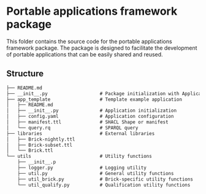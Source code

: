 # Portable applications framework package

This folder contains the source code for the portable applications framework package. The package is designed to
facilitate the development of portable applications that can be easily shared and reused. 

## Structure
```txt
├── README.md
├── __init__.py                   # Package initialization with Application class and CLI
├── app_template                  # Template example application
│   ├── README.md           
│   ├── __init__.py               # Application initialization
│   ├── config.yaml               # Application configuration
│   ├── manifest.ttl              # SHACL Shape or manifest
│   └── query.rq                  # SPARQL query
├── libraries                     # External libraries
│   ├── Brick-nightly.ttl     
│   ├── Brick-subset.ttl      
│   └── Brick.ttl             
└── utils                         # Utility functions
    ├── __init__.p
    ├── logger.py                 # Logging utility
    ├── util.py                   # General utility functions
    ├── util_brick.py             # Brick-specific utility functions
    └── util_qualify.py           # Qualification utility functions
```
